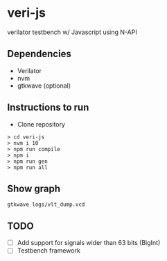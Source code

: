 # veri-js
verilator testbench w/ Javascript using N-API

## Dependencies
- Verilator
- nvm
- gtkwave (optional)

## Instructions to run
- Clone repository
```
> cd veri-js
> nvm i 10
> npm run compile
> npm i
> npm run gen
> npm run all
```

## Show graph
```
gtkwave logs/vlt_dump.vcd
```
## TODO

- [ ] Add support for signals wider than 63 bits (BigInt)
- [ ] Testbench framework
